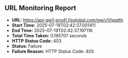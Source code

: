 ## URL Monitoring Report

- **URL:** https://api-gw1-prod1.fisglobal.com/gw/v1/health
- **Start Time:** 2025-07-19T02:42:37.001411
- **End Time:** 2025-07-19T02:42:37.197118
- **Total Time Taken:** 0.195707 seconds
- **HTTP Status Code:** 403
- **Status:** Failure
- **Failure Reason:** HTTP Status Code: 403
